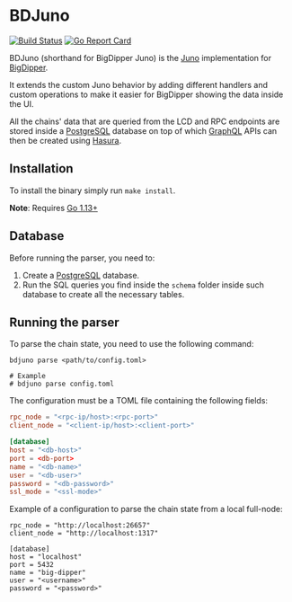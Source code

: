 # BDJuno
[![Build Status](https://travis-ci.com/forbole/bdjuno.svg?branch=master)](https://travis-ci.com/forbole/bdjuno)
[![Go Report Card](https://goreportcard.com/badge/github.com/forbole/bdjuno)](https://goreportcard.com/report/github.com/forbole/bdjuno)

BDJuno (shorthand for BigDipper Juno) is the [Juno](https://github.com/desmos-labs/juno) implementation for [BigDipper](https://github.com/forbole/big-dipper). 

It extends the custom Juno behavior by adding different handlers and custom operations to make it easier for BigDipper showing the data inside the UI. 

All the chains' data that are queried from the LCD and RPC endpoints are stored inside a [PostgreSQL](https://www.postgresql.org/) database on top of which [GraphQL](https://graphql.org/) APIs can then be created using [Hasura](https://hasura.io/). 
 
## Installation
To install the binary simply run `make install`.

**Note**: Requires [Go 1.13+](https://golang.org/dl/)

## Database
Before running the parser, you need to: 

1. Create a [PostgreSQL](https://www.postgresql.org/) database.
2. Run the SQL queries you find inside the `schema` folder inside such database to create all the necessary tables.

## Running the parser
To parse the chain state, you need to use the following command: 

```shell
bdjuno parse <path/to/config.toml>

# Example
# bdjuno parse config.toml 
```

The configuration must be a TOML file containing the following fields:

```toml
rpc_node = "<rpc-ip/host>:<rpc-port>"
client_node = "<client-ip/host>:<client-port>"

[database]
host = "<db-host>"
port = <db-port>
name = "<db-name>"
user = "<db-user>"
password = "<db-password>"
ssl_mode = "<ssl-mode>"
```

Example of a configuration to parse the chain state from a local full-node: 

```
rpc_node = "http://localhost:26657"
client_node = "http://localhost:1317"

[database]
host = "localhost"
port = 5432
name = "big-dipper"
user = "<username>"
password = "<password>"
```
